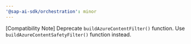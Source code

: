```yaml
---
'@sap-ai-sdk/orchestration': minor
---
```


[Compatibility Note] Deprecate `buildAzureContentFilter()` function.
Use `buildAzureContentSafetyFilter()` function instead.